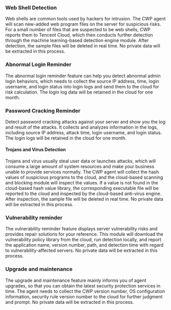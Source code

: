 ### Web Shell Detection
Web shells are common tools used by hackers for intrusion. The CWP agent will scan new-added web program files on the server for suspicious risks. For a small number of files that are suspected to be web shells, CWP reports them to Tencent Cloud, which then conducts further detection through the machine learning-based detection engine module. After detection, the sample files will be deleted in real time. No private data will be extracted in this process. 

### Abnormal Login Reminder
The abnormal login reminder feature can help you detect abnormal admin login behaviors, which needs to collect the source IP address, time, login username, and login status into login logs and send them to the cloud for risk calculation. The login log data will be retained in the cloud for one month. 

### Password Cracking Reminder
Detect password cracking attacks against your server and show you the log and result of the attacks. It collects and analyzes information in the logs, including source IP address, attack time, login username, and login status. The login logs will be retained in the cloud for one month. 

#### Trojans and Virus Detection
Trojans and virus usually steal user data or launches attacks, which will consume a large amount of system resources and make your business unable to provide services normally. The CWP agent will collect the hash values of suspicious programs to the cloud, and the cloud-based scanning and blocking module will inspect the values. If a value is not found in the cloud-based hash value library, the corresponding executable file will be reported to the cloud and inspected by the cloud-based anti-virus engine. After inspection, the sample file will be deleted in real time. No private data will be extracted in this process. 

### Vulnerability reminder
The vulnerability reminder feature displays server vulnerability risks and provides repair solutions for your reference. This module will download the vulnerability policy library from the cloud, run detection locally, and report the application name, version number, path, and detection time with regard to vulnerability-affected servers. No private data will be extracted in this process. 

### Upgrade and maintenance
The upgrade and maintenance feature mainly informs you of agent upgrades, so that you can obtain the latest security protection services in time. The agent needs to collect the CWP version number, OS configuration information, security rule version number to the cloud for further judgment and prompt. No private data will be extracted in this process. 
